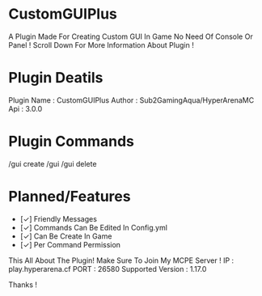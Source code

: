 # CustomGUIPlus
A Plugin Made For Creating Custom GUI In Game No Need Of Console Or Panel !
Scroll Down For More Information About Plugin !

# Plugin Deatils
Plugin Name : CustomGUIPlus
Author : Sub2GamingAqua/HyperArenaMC
Api : 3.0.0

# Plugin Commands
/gui create <name>
/gui <name>
/gui delete <name>

# Planned/Features
- [✓] Friendly Messages
- [✓] Commands Can Be Edited In Config.yml
- [✓] Can Be Create In Game
- [✓] Per Command Permission

This All About The Plugin!
Make Sure To Join My MCPE Server !
IP : play.hyperarena.cf
PORT : 26580
Supported Version : 1.17.0

Thanks !
